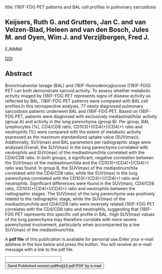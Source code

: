 title: (18)F-FDG PET patterns and BAL cell profiles in pulmonary sarcoidosis

## Keijsers, Ruth G. and Grutters, Jan C. and van Velzen-Blad, Heleen and van den Bosch, Jules M. and Oyen, Wim J. and Verzijlbergen, Fred J.
EJNMMI

<a href="https://doi.org/10.1007/s00259-009-1376-6">DOI</a>

## Abstract
Bronchoalveolar lavage (BAL) and (18)F-fluorodeoxyglucose ((18)F-FDG) PET can both demonstrate sarcoid activity. To assess whether metabolic activity imaged by (18)F-FDG PET represents signs of disease activity as reflected by BAL, (18)F-FDG PET patterns were compared with BAL cell profiles.In this retrospective analysis, 77 newly diagnosed pulmonary sarcoidosis patients underwent BAL and (18)F-FDG PET. Based on (18)F-FDG PET, patients were diagnosed with exclusively mediastinal/hilar activity (group A) and activity in the lung parenchyma (group B). Per group, BAL lymphocytes (%), CD4/CD8 ratio, CD103(+)CD4(+)/CD4(+) ratio and neutrophils (%) were compared with the extent of metabolic activity expressed as the maximum standardized uptake value (SUV(max)). Additionally, SUV(max) and BAL parameters per radiographic stage were analysed.Overall, the SUV(max) in the lung parenchyma correlated with neutrophils and SUV(max) of the mediastinum/hila correlated with the CD4/CD8 ratio. In both groups, a significant, negative correlation between the SUV(max) of the mediastinum/hila and the CD103(+)CD4(+)/CD4(+) ratio was found. In group B, the SUV(max) of the mediastinum/hila correlated with the CD4/CD8 ratio, while the SUV(max) in the lung parenchyma correlated with the CD103(+)CD4(+)/CD4(+) ratio and neutrophils. Significant differences were found in the SUV(max), CD4/CD8 ratio, CD103(+)CD4(+)/CD4(+) ratio and neutrophils between the radiographic stages. The SUV(max) of the lung parenchyma was positively related to the radiographic stage, while the SUV(max) of the mediastinum/hila and CD4/CD8 ratio were inversely related.(18)F-FDG PET correlates with the CD4/CD8 ratio and neutrophils, suggesting that (18)F-FDG PET represents this specific cell profile in BAL. High SUV(max) values of the lung parenchyma may therefore correlate with more severe parenchymal involvement, particularly when accompanied by a low SUV(max) of the mediastinum/hila.

A <b>pdf file</b> of this publication is available for personal use.Enter your e-mail address in the box below and press the button. You will receive an e-mail message with a link to the pdf file.
<form action="sender.php">  <input type="text" name="email">  <input type="submit" value="Send Published version:pdfKeij10.pdf:PDF by e-mail"></form>